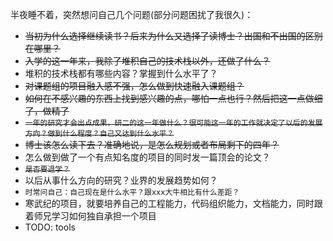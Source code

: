 半夜睡不着，突然想问自己几个问题(部分问题困扰了我很久)：
- ~~当初为什么选择继续读书？后来为什么又选择了读博士？出国和不出国的区别在哪里？~~
- ~~入学的这一年来，我除了堆积自己的技术栈以外，还做了什么？~~
- 堆积的技术栈都有哪些内容？掌握到什么水平了？
- ~~对课题组的项目融入感不强，怎么做到快速融入课题组？~~
- ~~如何在不感兴趣的东西上找到感兴趣的点，哪怕一点也行？然后把这一点做细了，做精了~~
- ~~`一年的研究才会出点成果，研二的这一年做什么？很可能这一年的工作就决定了以后的发展方向？做到什么程度？自己又达到什么水平？`~~
- ~~博士该怎么读下去？准确地说，是怎么规划或者布局剩下的四年？~~
- 怎么做到做了一个有点知名度的项目的同时发一篇顶会的论文？
- ~~`是否要退学？`~~
- 以后从事什么方向的研究？业界的发展趋势如何？
- `时常问自己：自己现在是什么水平？跟xxx大牛相比有什么差距？`
- 寒武纪的项目，就要培养自己的工程能力，代码组织能力，文档能力，同时跟着师兄学习如何独自承担一个项目
- TODO: tools
